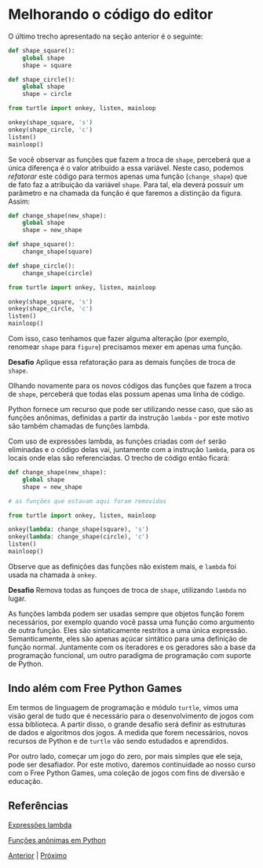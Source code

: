 # Melhorando o código do editor

O último trecho apresentado na seção anterior é o seguinte:

```python
def shape_square():
    global shape
    shape = square

def shape_circle():
    global shape
    shape = circle

from turtle import onkey, listen, mainloop

onkey(shape_square, 's')
onkey(shape_circle, 'c')
listen()
mainloop()
```

Se você observar as funções que fazem a troca de ```shape```, perceberá que a única diferença é o valor atribuído a essa variável. Neste caso, podemos *refatorar* este código para termos apenas uma função (```change_shape```) que de fato faz a 
atribuição da variável ```shape```. Para tal, ela deverá possuir um parâmetro e na 
chamada da função é que faremos a distinção da figura. Assim:

```python
def change_shape(new_shape):
    global shape
    shape = new_shape

def shape_square():
    change_shape(square)

def shape_circle():
    change_shape(circle)

from turtle import onkey, listen, mainloop

onkey(shape_square, 's')
onkey(shape_circle, 'c')
listen()
mainloop()
```

Com isso, caso tenhamos que fazer alguma alteração (por exemplo, renomear ```shape```
para ```figure```) precisamos mexer em apenas uma função.  

**Desafio** Aplique essa refatoração para as demais funções de troca de 
```shape```.

Olhando novamente para os novos códigos das funções que fazem a troca de ```shape```,
perceberá que todas elas possum apenas uma linha de código.

Python fornece um recurso que pode ser utilizando nesse caso, que são as funções
anônimas, definidas a partir da instrução ```lambda``` - por este motivo são 
também chamadas de funções lambda. 

Com uso de expressões lambda, as funções criadas com ```def``` serão eliminadas
e o código delas vai, juntamente com a instrução ```lambda```, para os locais
onde elas são referenciadas. O trecho de código então ficará:


```python
def change_shape(new_shape):
    global shape
    shape = new_shape

# as funções que estavam aqui foram removidas

from turtle import onkey, listen, mainloop

onkey(lambda: change_shape(square), 's')
onkey(lambda: change_shape(circle), 'c')
listen()
mainloop()
```

Observe que as definições das funções não existem mais, e ```lambda``` foi
usada na chamada à ```onkey```.

**Desafio** Remova todas as funçoes de troca de ```shape```, utilizando ```lambda```
no lugar.

As funções lambda podem ser usadas sempre que objetos função forem necessários,
por exemplo quando você passa uma função como argumento de outra função. 
Eles são sintaticamente restritos a uma única expressão. Semanticamente, eles 
são apenas açúcar sintático para uma definição de função normal. Juntamente com 
os iteradores e os geradores são a base da programação funcional, um outro 
paradigma de programação com suporte de Python.

## Indo além com Free Python Games

Em termos de linguagem de programação e módulo ```turtle```, vimos uma visão 
geral de tudo que é necessário para o desenvolvimento de jogos com essa 
biblioteca. A partir disso, o grande desafio será definir as estruturas de dados
e algoritmos dos jogos. A medida que forem necessários, novos recursos de Python
e de ```turtle``` vão sendo estudados e aprendidos.

Por outro lado, começar um jogo do zero, por mais simples que ele seja, pode ser 
desafiador. Por este motivo, daremos continuidade ao nosso curso com o Free 
Python Games, uma coleção de jogos com fins de diversão e educação. 

## Referências

[Expressões lambda](https://docs.python.org/pt-br/3/tutorial/controlflow.html#lambda-expressions)

[Funções anônimas em Python](https://giovannireisnunes.wordpress.com/2018/08/03/funcoes-anonimas-em-python/)

[Anterior](05_criando_figuras.md) | [Próximo](/05_free_python_games/01_fpg_introducao.md)

